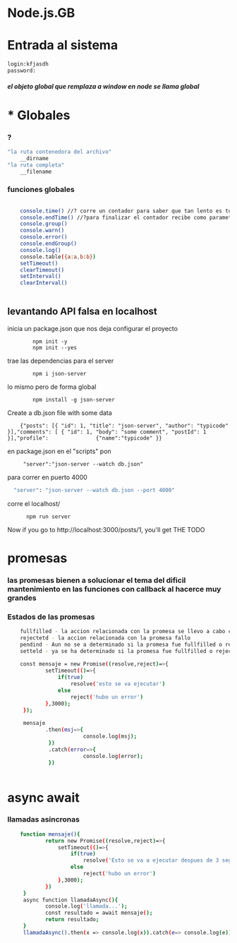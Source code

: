 # Node.js.__GB__

# Entrada al sistema
```bash
login:kfjasdh
password:


```
<h5>el objeto global que remplaza a window en node se llama global</h5>


# * Globales
### ?
```bash
"la ruta contenedora del archivo"
    __dirname
"la ruta completa"
    __filename
```
### funciones globales
```bash
    
    console.time() //? corre un contador para saber que tan lento es tu codigo como parametro recibe un str
    console.endTime() //?para finalizar el contador recibe como parametro el mismo str
    console.group()
    console.warn()
    console.error()
    console.endGroup()
    console.log()
    console.table({a:a,b:b})
    setTimeout()
    clearTimeout()
    setInterval()
    clearInterval()
    
```

## levantando API falsa en localhost

 inicia un package.json que nos deja configurar el proyecto
            
            npm init -y 
            npm init --yes

 trae las dependencias para el server
          
            npm i json-server
 lo mismo pero de forma global
  
            npm install -g json-server

Create a db.json file with some data

        {"posts": [{ "id": 1, "title": "json-server", "author": "typicode" }],"comments": [ { "id": 1, "body": "some comment", "postId": 1 }],"profile":               {"name":"typicode" }}

en package.json en el "scripts"
pon 

         "server":"json-server --watch db.json"

         
para correr en puerto 4000

```bash
  "server": "json-server --watch db.json --port 4000"
```
corre el localhost/

          npm run server

Now if you go to http://localhost:3000/posts/1, you'll get THE TODO

# promesas
### las promesas bienen a solucionar el tema del dificil mantenimiento en las funciones con callback al hacerce muy grandes
### Estados de las promesas
```bash
    fullfilled - la accion relacionada con la promesa se llevo a cabo con exito
    rejectetd - la accion relacionada con la promesa fallo
    pendind - Aun no se a determinado si la promesa fue fullfilled o rejected
    setteld - ya se ha determinado si la promesa fue fullfilled o rejected
    
    const mensaje = new Promise((resolve,reject)=>{
            setTimeout(()=>{
                if(true)
                    resolve('esto se va ejecutar')
                else
                    reject('hubo un error')
            },3000);
     });
     
     mensaje
            .then(msj=>{
                        console.log(msj);
             })
             .catch(error=>{
                        console.log(error);
             })
    
```
# async await
### llamadas asincronas
```bash
    function mensaje(){
            return new Promise((resolve,reject)=>{
                setTimeout(()=>{
                    if(true)
                        resolve('Esto se va a ejecutar despues de 3 segunds')
                    else
                        reject('hubo un error')
                },3000);
            })
     }
     async function llamadaAsync(){
            console.log('llamada...');
            const resultado = await mensaje();
            return resultado;
     }
     llamadaAsync().then(x => console.log(x)).catch(e=> console.log(e));
```
